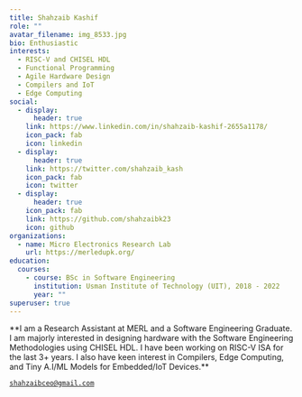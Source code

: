 ```yaml
---
title: Shahzaib Kashif
role: ""
avatar_filename: img_8533.jpg
bio: Enthusiastic
interests:
  - RISC-V and CHISEL HDL
  - Functional Programming
  - Agile Hardware Design
  - Compilers and IoT
  - Edge Computing
social:
  - display:
      header: true
    link: https://www.linkedin.com/in/shahzaib-kashif-2655a1178/
    icon_pack: fab
    icon: linkedin
  - display:
      header: true
    link: https://twitter.com/shahzaib_kash
    icon_pack: fab
    icon: twitter
  - display:
      header: true
    icon_pack: fab
    link: https://github.com/shahzaibk23
    icon: github
organizations:
  - name: Micro Electronics Research Lab
    url: https://merledupk.org/
education:
  courses:
    - course: BSc in Software Engineering
      institution: Usman Institute of Technology (UIT), 2018 - 2022
      year: ""
superuser: true
---
```

<p>**I am a Research Assistant at MERL and a Software Engineering Graduate. I am majorly interested in designing hardware with the Software Engineering Methodologies using CHISEL HDL. I have been working on RISC-V ISA for the last 3+ years. I also have keen interest in Compilers, Edge Computing, and Tiny A.I/ML Models for Embedded/IoT Devices.**</p>

<p>
  <i class="fas fa-envelope  pr-1 fa-fw"></i> <a href="mailto:shahzaibceo@gmail.com"><code>shahzaibceo@gmail.com</code></a></p>